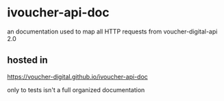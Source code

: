 # ivoucher-api-doc
an documentation used to map all HTTP requests from voucher-digital-api 2.0

## hosted in
<https://voucher-digital.github.io/ivoucher-api-doc>

only to tests isn't a full organized documentation
